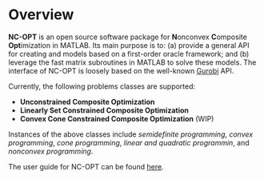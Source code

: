Overview
========

**NC-OPT** is an open source software package for **N**onconvex **C**omposite **Opt**imization in MATLAB. Its main purpose is to: (a) provide a general API for creating and models based on a first-order oracle framework; and (b) leverage the fast matrix subroutines in MATLAB to solve these models. The interface of NC-OPT is loosely based on the well-known [Gurobi](https://www.gurobi.com/documentation) API. 

Currently, the following problems classes are supported:

- **Unconstrained Composite Optimization**
- **Linearly Set Constrained Composite Optimization**
- **Convex Cone Constrained Composite Optimization** (WIP)

Instances of the above classes include *semidefinite programming*, *convex programming*, *cone programming*, *linear and quadratic programmin*, and *nonconvex programming*.

The user guide for NC-OPT can be found [here](https://nc-opt.readthedocs.io/).